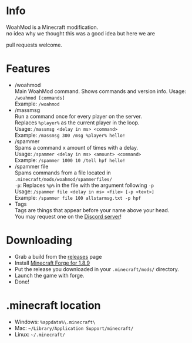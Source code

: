 # Info
WoahMod is a Minecraft modification.  
no idea why we thought this was a good idea but here we are  

pull requests welcome.
# Features
- /woahmod  
Main WoahMod command. Shows commands and version info. 
Usage: `/woahmod [commands]`  
Example: `/woahmod`
- /massmsg  
Run a command once for every player on the server.  
Replaces `%player%` as the current player in the loop.  
Usage: `/massmsg <delay in ms> <command>`  
Example: `/massmsg 300 /msg %player% hello!`  
- /spammer  
Spams a command x amount of times with a delay.  
Usage: `/spammer <delay in ms> <amount> <command>`  
Example: `/spammer 1000 10 /tell hpf hello!`
- /spammer file  
Spams commands from a file located in `.minecraft/mods/woahmod/spammerfiles/`  
`-p`: Replaces `%p%` in the file with the argument following `-p`  
Usage: `/spammer file <delay in ms> <file> [-p <text>]`  
Example: `/spammer file 100 allstarmsg.txt -p hpf`
- Tags  
Tags are things that appear before your name above your head.  
You may request one on the [Discord server](https://discord.gg/a2DQmak)!

# Downloading
- Grab a build from the [releases](https://github.com/hpfxd/woahmod-2/releases) page
- Install [Minecraft Forge for 1.8.9](https://files.minecraftforge.net/maven/net/minecraftforge/forge/index_1.8.9.html)
- Put the release you downloaded in your `.minecraft/mods/` directory.
- Launch the game with forge.
- Done!

# .minecraft location
- Windows: `%appdata%\.minecraft\`
- Mac: `~/Library/Application Support/minecraft/`
- Linux: `~/.minecraft/`